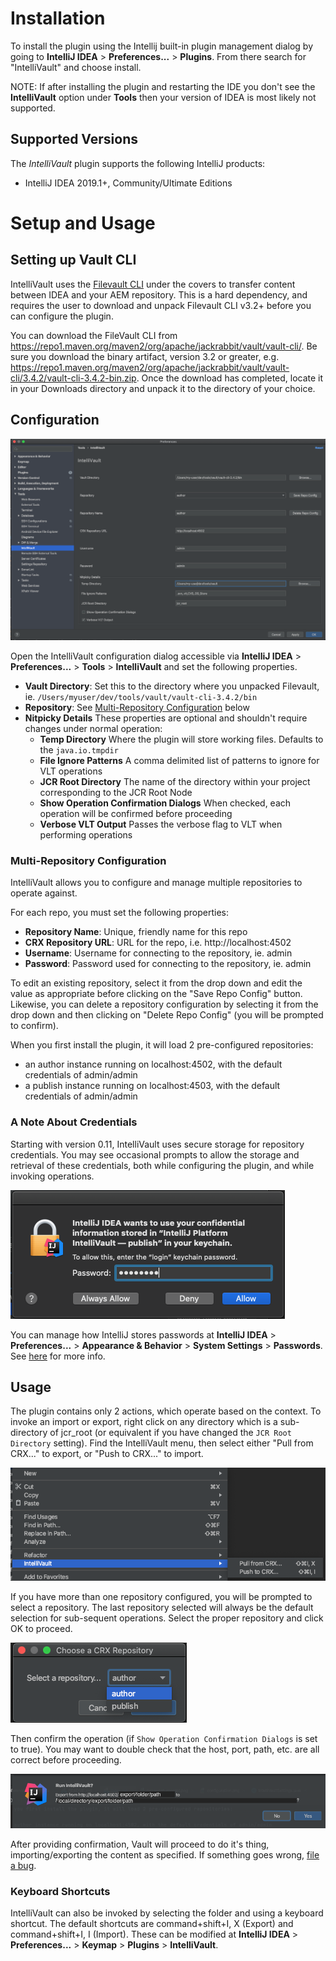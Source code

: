 # Installation

To install the plugin using the Intellij built-in plugin management dialog by going to **IntelliJ IDEA** > **Preferences...** > **Plugins**. From there search for "IntelliVault" and choose install.

NOTE: If after installing the plugin and restarting the IDE you don't see the **IntelliVault** option under **Tools** then your version of IDEA is most likely not supported.

## Supported Versions

The *IntelliVault* plugin supports the following IntelliJ products:

* IntelliJ IDEA 2019.1+, Community/Ultimate Editions

# Setup and Usage

## Setting up Vault CLI

IntelliVault uses the [Filevault CLI](https://docs.adobe.com/content/help/en/experience-manager-65/developing/devtools/ht-vlttool.html) under the covers to transfer content between IDEA and your AEM repository. This is a hard dependency, and requires the user to download and unpack Filevault CLI v3.2+ before you can configure the plugin.

You can download the FileVault CLI from https://repo1.maven.org/maven2/org/apache/jackrabbit/vault/vault-cli/. Be sure you download the binary artifact, version 3.2 or greater, e.g. https://repo1.maven.org/maven2/org/apache/jackrabbit/vault/vault-cli/3.4.2/vault-cli-3.4.2-bin.zip. Once the download has completed, locate it in your Downloads directory and unpack it to the directory of your choice.

## Configuration

![Configuration Screenshot](images/configuration.png)

Open the IntelliVault configuration dialog accessible via **IntelliJ IDEA** > **Preferences...** > **Tools** > **IntelliVault** and set the following properties.

- **Vault Directory**: Set this to the directory where you unpacked Filevault, ie. `/Users/myuser/dev/tools/vault/vault-cli-3.4.2/bin`
- **Repository**: See [Multi-Repository Configuration](#multi-repository-configuration) below
- **Nitpicky Details** These properties are optional and shouldn't require changes under normal operation:
    - **Temp Directory** Where the plugin will store working files. Defaults to the `java.io.tmpdir`
    - **File Ignore Patterns** A comma delimited list of patterns to ignore for VLT operations
    - **JCR Root Directory** The name of the directory within your project corresponding to the JCR Root Node
    - **Show Operation Confirmation Dialogs** When checked, each operation will be confirmed before proceeding
    - **Verbose VLT Output** Passes the verbose flag to VLT when performing operations
    
### Multi-Repository Configuration

IntelliVault allows you to configure and manage multiple repositories to operate against.

For each repo, you must set the following properties:

- **Repository Name**: Unique, friendly name for this repo
- **CRX Repository URL**: URL for the repo, i.e. http://localhost:4502
- **Username**: Username for connecting to the repository, ie. admin
- **Password**: Password used for connecting to the repository, ie. admin

To edit an existing repository, select it from the drop down and edit the value as appropriate before clicking on the "Save Repo Config" button. Likewise, you can delete a repository configuration by selecting it from the drop down and then clicking on "Delete Repo Config" (you will be prompted to confirm).

When you first install the plugin, it will load 2 pre-configured repositories:

- an author instance running on localhost:4502, with the default credentials of admin/admin
- a publish instance running on localhost:4503, with the default credentials of admin/admin

### A Note About Credentials

Starting with version 0.11, IntelliVault uses secure storage for repository credentials. You may see occasional prompts to allow the storage and retrieval of these credentials, both while configuring the plugin, and while invoking operations.

![Password Prompt Screenshot](images/password-prompt.png)

You can manage how IntelliJ stores passwords at **IntelliJ IDEA** > **Preferences...** > **Appearance & Behavior** > **System Settings** > **Passwords**. See [here](https://www.jetbrains.org/intellij/sdk/docs/basics/persisting_sensitive_data.html#storage) for more info.

## Usage

The plugin contains only 2 actions, which operate based on the context. To invoke an import or export, right click on any directory which is a sub-directory of jcr_root (or equivalent if you have changed the `JCR Root Directory` setting). Find the IntelliVault menu, then select either "Pull from CRX..." to export, or "Push to CRX..." to import. 

![Action Menu Screenshot](images/action-menu.png)

If you have more than one repository configured, you will be prompted to select a repository. The last repository selected will always be the default selection for sub-sequent operations. Select the proper repository and click OK to proceed. 

![Repository Selector Screenshot](images/repo-selector.png)

Then confirm the operation (if `Show Operation Confirmation Dialogs` is set to true). You may want to double check that the host, port, path, etc. are all correct before proceeding.

![Prompt Screenshot](images/export-prompt.png)

After providing confirmation, Vault will proceed to do it's thing, importing/exporting the content as specified. If something goes wrong, [file a bug](https://github.com/shsteimer/IntelliVault/issues).

### Keyboard Shortcuts

IntelliVault can also be invoked by selecting the folder and using a keyboard shortcut. The default shortcuts are command+shift+I, X (Export) and command+shift+I, I (Import). These can be modified at  **IntelliJ IDEA** > **Preferences...** > **Keymap** > **Plugins** > **IntelliVault**.
